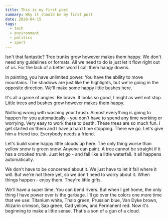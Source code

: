 ```yaml
---
title: This is my first post
summary: Why it should be my first post
date: 2020-04-15
tags:
  - tech
  - environment
  - politics
  - sport
---
```

Isn't that fantastic? Tree trunks grow however makes them happy. We don't need any guidelines or formats. All we need to do is just let it flow right out of us. For the lack of a better word I call them hangy downs.

In painting, you have unlimited power. You have the ability to move mountains. The shadows are just like the highlights, but we're going in the opposite direction. We'll make some happy little bushes here.

It's all a game of angles. Be brave. It looks so good, I might as well not stop. Little trees and bushes grow however makes them happy.

Nothing wrong with washing your brush. Almost everything is going to happen for you automatically - you don't have to spend any time working or worrying. Very easy to work these to death. These trees are so much fun. I get started on them and I have a hard time stopping. There we go. Let's give him a friend too. Everybody needs a friend.

Let's build some happy little clouds up here. The only thing worse than yellow snow is green snow. Anyone can paint. A tree cannot be straight if it has a crooked trunk. Just let go - and fall like a little waterfall. It all happens automatically.

We don't have to be concerned about it. We just have to let it fall where it will. But we're not there yet, so we don't need to worry about it. When things happen - enjoy them. They're little gifts.

We'll have a super time. You can bend rivers. But when I get home, the only thing I have power over is the garbage. I'll go over the colors one more time that we use: Titanium white, Thalo green, Prussian blue, Van Dyke brown, Alizarin crimson, Sap green, Cad yellow, and Permanent red. Now it's beginning to make a little sense. That's a son of a gun of a cloud.

